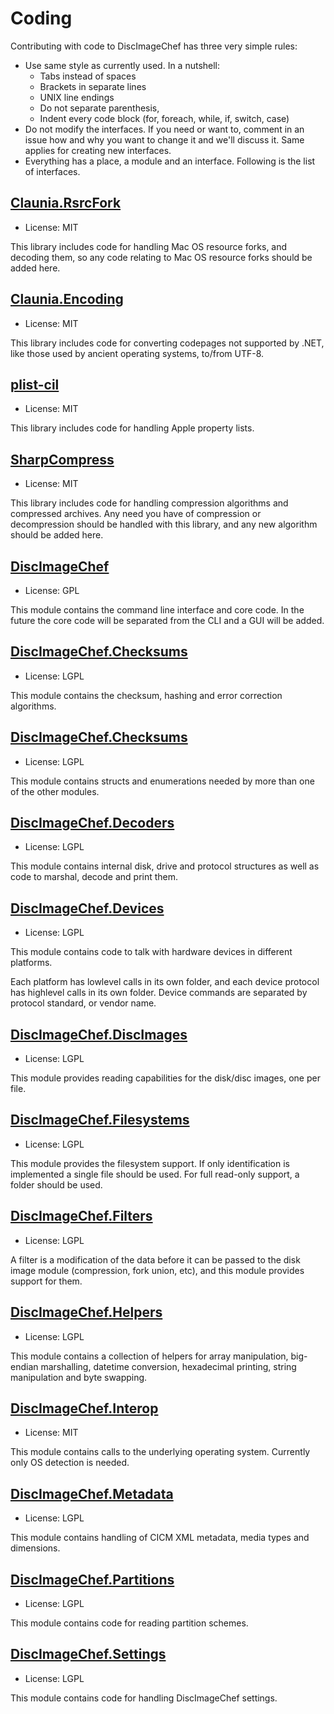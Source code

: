 Coding
======

Contributing with code to DiscImageChef has three very simple rules:

- Use same style as currently used. In a nutshell:
  - Tabs instead of spaces
  - Brackets in separate lines
  - UNIX line endings
  - Do not separate parenthesis, 
  - Indent every code block (for, foreach, while, if, switch, case)
- Do not modify the interfaces. If you need or want to, comment in an issue how and why you want to change it and we'll discuss it.
Same applies for creating new interfaces.
- Everything has a place, a module and an interface. Following is the list of interfaces.


[Claunia.RsrcFork](https://github.com/claunia/Claunia.RsrcFork)
---------------------------------------------------------------
- License: MIT

This library includes code for handling Mac OS resource forks, and decoding them, so any code relating to Mac OS resource forks should be added here.

[Claunia.Encoding](https://github.com/claunia/Claunia.Encoding)
---------------------------------------------------------------
- License: MIT

This library includes code for converting codepages not supported by .NET, like those used by ancient operating systems, to/from UTF-8.

[plist-cil](https://github.com/claunia/plist-cil)
-------------------------------------------------
- License: MIT

This library includes code for handling Apple property lists.

[SharpCompress](https://github.com/adamhathcock/sharpcompress)
--------------------------------------------------------------
- License: MIT

This library includes code for handling compression algorithms and compressed archives.
Any need you have of compression or decompression should be handled with this library, and any new algorithm should be added here.

[DiscImageChef](https://github.com/claunia/DiscImageChef/tree/master/DiscImageChef)
-----------------------------------------------------------------------------------
- License: GPL

This module contains the command line interface and core code.
In the future the core code will be separated from the CLI and a GUI will be added.

[DiscImageChef.Checksums](https://github.com/claunia/DiscImageChef/tree/master/DiscImageChef.Checksums)
-------------------------------------------------------------------------------------------------------
- License: LGPL

This module contains the checksum, hashing and error correction algorithms.

[DiscImageChef.Checksums](https://github.com/claunia/DiscImageChef/tree/master/DiscImageChef.CommonTypes)
-------------------------------------------------------------------------------------------------------
- License: LGPL

This module contains structs and enumerations needed by more than one of the other modules.

[DiscImageChef.Decoders](https://github.com/claunia/DiscImageChef/tree/master/DiscImageChef.Decoders)
-------------------------------------------------------------------------------------------------------
- License: LGPL

This module contains internal disk, drive and protocol structures as well as code to marshal, decode and print them.

[DiscImageChef.Devices](https://github.com/claunia/DiscImageChef/tree/master/DiscImageChef.Devices)
-------------------------------------------------------------------------------------------------------
- License: LGPL

This module contains code to talk with hardware devices in different platforms.

Each platform has lowlevel calls in its own folder, and each device protocol has highlevel calls in its own folder.
Device commands are separated by protocol standard, or vendor name.

[DiscImageChef.DiscImages](https://github.com/claunia/DiscImageChef/tree/master/DiscImageChef.DiscImages)
-------------------------------------------------------------------------------------------------------
- License: LGPL

This module provides reading capabilities for the disk/disc images, one per file.

[DiscImageChef.Filesystems](https://github.com/claunia/DiscImageChef/tree/master/DiscImageChef.Filesystems)
-------------------------------------------------------------------------------------------------------
- License: LGPL

This module provides the filesystem support. If only identification is implemented a single file should be used. For full read-only support, a folder should be used.

[DiscImageChef.Filters](https://github.com/claunia/DiscImageChef/tree/master/DiscImageChef.Filters)
-------------------------------------------------------------------------------------------------------
- License: LGPL

A filter is a modification of the data before it can be passed to the disk image module (compression, fork union, etc), and this module provides support for them.

[DiscImageChef.Helpers](https://github.com/claunia/DiscImageChef/tree/master/DiscImageChef.Helpers)
-------------------------------------------------------------------------------------------------------
- License: LGPL

This module contains a collection of helpers for array manipulation, big-endian marshalling, datetime conversion, hexadecimal printing, string manipulation and byte swapping.

[DiscImageChef.Interop](https://github.com/claunia/DiscImageChef/tree/master/DiscImageChef.Interop)
-------------------------------------------------------------------------------------------------------
- License: MIT

This module contains calls to the underlying operating system. Currently only OS detection is needed.

[DiscImageChef.Metadata](https://github.com/claunia/DiscImageChef/tree/master/DiscImageChef.Metadata)
-------------------------------------------------------------------------------------------------------
- License: LGPL

This module contains handling of CICM XML metadata, media types and dimensions.

[DiscImageChef.Partitions](https://github.com/claunia/DiscImageChef/tree/master/DiscImageChef.Partitions)
-------------------------------------------------------------------------------------------------------
- License: LGPL

This module contains code for reading partition schemes.

[DiscImageChef.Settings](https://github.com/claunia/DiscImageChef/tree/master/DiscImageChef.Settings)
-------------------------------------------------------------------------------------------------------
- License: LGPL

This module contains code for handling DiscImageChef settings.

